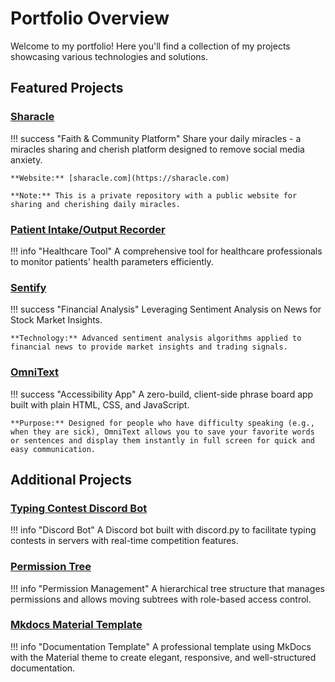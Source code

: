 # Portfolio Overview

Welcome to my portfolio! Here you'll find a collection of my projects showcasing various technologies and solutions.

## Featured Projects

### [Sharacle](./sharacle.md)

!!! success "Faith & Community Platform"
    Share your daily miracles - a miracles sharing and cherish platform designed to remove social media anxiety.

    **Website:** [sharacle.com](https://sharacle.com)

    **Note:** This is a private repository with a public website for sharing and cherishing daily miracles.

### [Patient Intake/Output Recorder](./patient-intake-output-recorder.md)

!!! info "Healthcare Tool"
    A comprehensive tool for healthcare professionals to monitor patients' health parameters efficiently.

### [Sentify](./sentify.md)

!!! success "Financial Analysis"
    Leveraging Sentiment Analysis on News for Stock Market Insights.

    **Technology:** Advanced sentiment analysis algorithms applied to financial news to provide market insights and trading signals.

### [OmniText](./omnitext.md)

!!! success "Accessibility App"
    A zero-build, client-side phrase board app built with plain HTML, CSS, and JavaScript.

    **Purpose:** Designed for people who have difficulty speaking (e.g., when they are sick), OmniText allows you to save your favorite words or sentences and display them instantly in full screen for quick and easy communication.

## Additional Projects

### [Typing Contest Discord Bot](./typing-contest-bot.md)

!!! info "Discord Bot"
    A Discord bot built with discord.py to facilitate typing contests in servers with real-time competition features.

### [Permission Tree](./permission-tree.md)

!!! info "Permission Management"
    A hierarchical tree structure that manages permissions and allows moving subtrees with role-based access control.

### [Mkdocs Material Template](./mkdocs-material-template.md)

!!! info "Documentation Template"
    A professional template using MkDocs with the Material theme to create elegant, responsive, and well-structured documentation.
